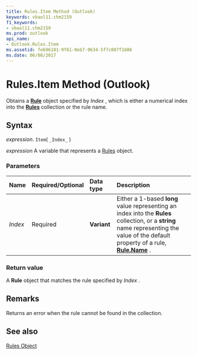 ```yaml
---
title: Rules.Item Method (Outlook)
keywords: vbaol11.chm2159
f1_keywords:
- vbaol11.chm2159
ms.prod: outlook
api_name:
- Outlook.Rules.Item
ms.assetid: fe696181-9f61-0eb7-9634-5f7c007f1606
ms.date: 06/08/2017
---
```



# Rules.Item Method (Outlook)

Obtains a  **[Rule](Outlook.Rule.md)** object specified by _Index_ , which is either a numerical index into the **[Rules](Outlook.Rules.md)** collection or the rule name.


## Syntax

 _expression_. `Item`( `_Index_` )

 _expression_ A variable that represents a [Rules](./Outlook.Rules.md) object.


### Parameters



|Name|Required/Optional|Data type|Description|
|:-----|:-----|:-----|:-----|
| _Index_|Required| **Variant**|Either a 1-based  **long** value representing an index into the **Rules** collection, or a **string** name representing the value of the default property of a rule, **[Rule.Name](Outlook.Rule.Name.md)** .|

### Return value

A  **Rule** object that matches the rule specified by _Index_ .


## Remarks

Returns an error when the rule cannot be found in the collection.


## See also


[Rules Object](Outlook.Rules.md)

